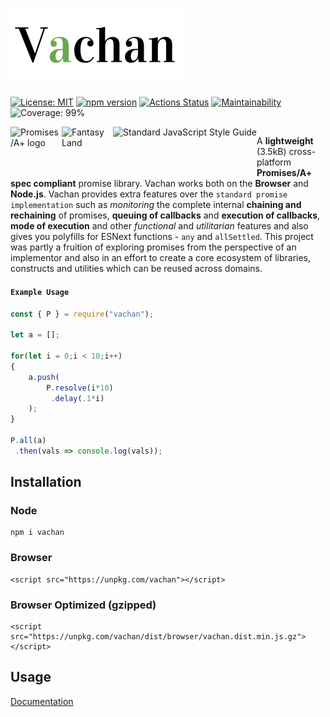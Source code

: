<div style="align-content:center;margin-left:auto;margin-right:auto;">

### <img src="https://raw.githubusercontent.com/archanpatkar/Vachan/master/vachan.png"/>

[![License: MIT](https://img.shields.io/badge/License-MIT-success.svg)](https://opensource.org/licenses/MIT) [![npm version](https://badge.fury.io/js/vachan.svg)](https://badge.fury.io/js/vachan) [![Actions Status](https://github.com/archanpatkar/vachan/workflows/build/badge.svg)](https://github.com/archanpatkar/vachan/actions?workflow=build) [![Maintainability](https://api.codeclimate.com/v1/badges/e064b9ca3fc02867c203/maintainability)](https://codeclimate.com/github/archanpatkar/Vachan/maintainability) ![Coverage: 99%](https://img.shields.io/badge/Coverage-99%25-success)

</div>

<a href="https://promisesaplus.com/">
    <img src="https://promisesaplus.com/assets/logo-small.png" width="82" height="82" alt="Promises/A+ logo"
         title="Promises/A+ 1.0 compliant" align="left" />
</a>
 <a href="https://github.com/fantasyland/fantasy-land"><img width="82" height="82" alt="Fantasy Land" src="https://raw.github.com/puffnfresh/fantasy-land/master/logo.png" align="left"></a>
<a href="https://github.com/standard/standard"><img height="82" alt="Standard JavaScript Style Guide" src="https://cdn.rawgit.com/standard/standard/master/badge.svg" align="left"></a>

A **lightweight** (3.5kB) cross-platform **Promises/A+ spec compliant** promise library. Vachan works both on the **Browser** and **Node.js**. Vachan provides extra features over the `standard promise implementation` such as _monitoring_ the complete internal **chaining and rechaining** of promises, **queuing of callbacks** and **execution of callbacks**, **mode of execution** and other _functional_ and _utilitarian_ features and also gives you polyfills for ESNext functions - `any` and `allSettled`. This project was partly a fruition of exploring promises from the perspective of an implementor and also in an effort to create a core ecosystem of libraries, constructs and utilities which can be reused across domains. 

#### `Example Usage`
```javascript
const { P } = require("vachan");

let a = [];

for(let i = 0;i < 10;i++)
{
    a.push(
        P.resolve(i*10)
         .delay(.1*i)
    );
}

P.all(a)
 .then(vals => console.log(vals));
```

## Installation

### Node
```
npm i vachan
```
### Browser
```
<script src="https://unpkg.com/vachan"></script>
```
### Browser Optimized (gzipped)
```
<script src="https://unpkg.com/vachan/dist/browser/vachan.dist.min.js.gz"></script>
```

## Usage

[Documentation](https://vachan.archan.io)
